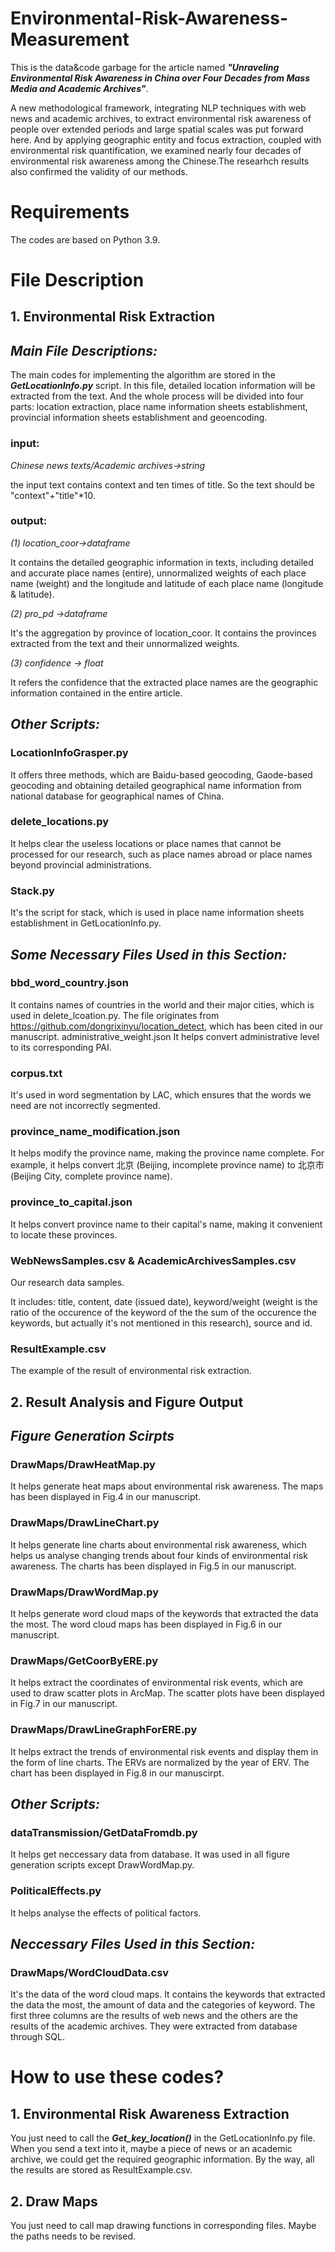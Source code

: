 # Environmental-Risk-Awareness-Measurement
This is the data&code garbage for the article named ***"Unraveling Environmental Risk Awareness in China over Four Decades from Mass Media and Academic Archives"***.

A new methodological framework, integrating NLP techniques with web news and academic archives, to extract environmental risk awareness of people over extended periods and large spatial scales was put forward here. And by applying geographic entity and focus extraction, coupled with environmental risk quantification, we examined nearly four decades of environmental risk awareness among the Chinese.The researhch results also confirmed the validity of our methods.

# Requirements
The codes are based on Python 3.9. 

# File Description

## 1. Environmental Risk Extraction

## *Main File Descriptions:*
The main codes for implementing the algorithm are stored in the ***GetLocationInfo.py*** script.
In this file, detailed location information will be extracted from the text. And the whole process will be divided into four parts: location  extraction, place name information sheets establishment, provincial information sheets establishment and geoencoding.

### input: 
*Chinese news texts/Academic archives->string*

the input text contains context and ten times of title. So the text should be "context"+"title"*10.

### output: 
*(1) location_coor->dataframe*

It contains the detailed geographic information in texts, including detailed and accurate place names (entire), unnormalized weights of each place name (weight) and the longitude and latitude of each place name (longitude & latitude).

*(2) pro_pd ->dataframe*

It's the aggregation by province of location_coor. It contains the provinces extracted from the text and their unnormalized weights.

*(3) confidence -> float*

It refers the confidence that the extracted place names are the geographic information contained in the entire article.

## *Other Scripts:*
### LocationInfoGrasper.py
It offers three methods, which are Baidu-based geocoding, Gaode-based geocoding and obtaining detailed geographical name information from national database for geographical names of China. 
### delete_locations.py
It helps clear the useless locations or place names that cannot be processed for our research, such as place names abroad or place names beyond provincial administrations.
### Stack.py
It's the script for stack, which is used in place name information sheets establishment in GetLocationInfo.py.

## *Some Necessary Files Used in this Section:*
### bbd_word_country.json
It contains names of countries in the world and their major cities, which is used in delete_lcoation.py. The file originates from https://github.com/dongrixinyu/location_detect, which has been cited in our manuscript.
administrative_weight.json
It helps convert administrative level to its corresponding PAI.
### corpus.txt
It's used in word segmentation by LAC, which ensures that the words we need are not incorrectly segmented.
### province_name_modification.json
It helps modify the province name, making the province name complete. For example, it helps convert 北京 (Beijing, incomplete province name)  to 北京市 (Beijing City, complete province name).   
### province_to_capital.json
It helps convert province name to their capital's name, making it convenient to locate these provinces.
### WebNewsSamples.csv & AcademicArchivesSamples.csv
Our research data samples.

It includes: title, content, date (issued date), keyword/weight (weight is the ratio of the occurence of the keyword of the the sum of the occurence the keywords, but actually it's not mentioned in this research), source and id.
### ResultExample.csv
The example of the result of environmental risk extraction.

## 2. Result Analysis and Figure Output
## *Figure Generation Scirpts*
### DrawMaps/DrawHeatMap.py
It helps generate heat maps about environmental risk awareness. The maps has been displayed in Fig.4 in our manuscript.
### DrawMaps/DrawLineChart.py
It helps generate line charts about environmental risk awareness, which helps us analyse changing trends about four kinds of environmental risk awareness. The charts has been displayed in Fig.5 in our manuscript.
### DrawMaps/DrawWordMap.py
It helps generate word cloud maps of the keywords that extracted the data the most. The word cloud maps has been displayed in Fig.6 in our manuscript.
### DrawMaps/GetCoorByERE.py
It helps extract the coordinates of environmental risk events, which are used to draw scatter plots in ArcMap. The scatter plots have been displayed in Fig.7 in our manuscript.
### DrawMaps/DrawLineGraphForERE.py
It helps extract the trends of environmental risk events and display them in the form of line charts. The ERVs are normalized by the year of ERV. The chart has been displayed in Fig.8 in our manuscirpt. 
## *Other Scripts:*
### dataTransmission/GetDataFromdb.py
It helps get neccessary data from database. It was used in all figure generation scripts except DrawWordMap.py.
### PoliticalEffects.py
It helps analyse the effects of political factors.
## *Neccessary Files Used in this Section:*
### DrawMaps/WordCloudData.csv
It's the data of the word cloud maps. It contains the keywords that extracted the data the most, the amount of data and the categories of keyword. The first three columns are the results of web news and the others are the results of the academic archives. They were extracted from database through SQL.

# How to use these codes?
## 1. Environmental Risk Awareness Extraction
You just need to call the ***Get_key_location()*** in the GetLocationInfo.py file. When you send a text into it, maybe a piece of news or an academic archive, we could get the required geographic information. By the way, all the results are stored as ResultExample.csv.
## 2. Draw Maps
You just need to call map drawing functions in corresponding files. Maybe the paths needs to be revised. 


